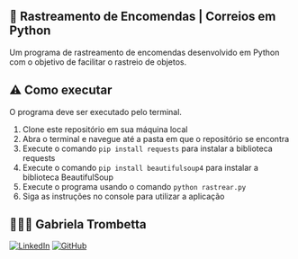 ## 🚚 Rastreamento de Encomendas | Correios em Python
Um programa de rastreamento de encomendas desenvolvido em Python com o objetivo de facilitar o rastreio de objetos.

## ⚠️ Como executar
O programa deve ser executado pelo terminal.
1. Clone este repositório em sua máquina local
2. Abra o terminal e navegue até a pasta em que o repositório se encontra
3. Execute o comando `pip install requests` para instalar a biblioteca requests
4. Execute o comando `pip install beautifulsoup4` para instalar a biblioteca BeautifulSoup
5. Execute o programa usando o comando `python rastrear.py`
6. Siga as instruções no console para utilizar a aplicação

## 👩🏻‍💻 Gabriela Trombetta
[![LinkedIn](https://img.shields.io/badge/LinkedIn-0077B5?style=for-the-badge&logo=linkedin&logoColor=white)](https://www.linkedin.com/in/gabitrombetta/)
[![GitHub](https://img.shields.io/badge/github-%23121011.svg?style=for-the-badge&logo=github&logoColor=white)](https://github.com/gabitrombetta)

